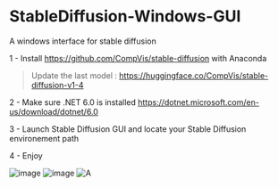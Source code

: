 # StableDiffusion-Windows-GUI
A windows interface for stable diffusion

1 - Install https://github.com/CompVis/stable-diffusion with Anaconda
> Update the last model : https://huggingface.co/CompVis/stable-diffusion-v1-4

2 - Make sure .NET 6.0 is installed https://dotnet.microsoft.com/en-us/download/dotnet/6.0

3 - Launch Stable Diffusion GUI and locate your Stable Diffusion environement path

4 - Enjoy




![image](https://user-images.githubusercontent.com/111762798/187033362-c13d93f9-0d90-432c-96c3-06841f52762e.png)
![image](https://user-images.githubusercontent.com/111762798/187033368-375d3bf8-be7b-4f1c-baf1-a63428e31e32.png)
![A](https://user-images.githubusercontent.com/111762798/187033465-4179de8f-2403-40af-99ca-3e61e40b978f.JPG)


